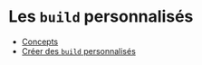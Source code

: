 # Les `build` personnalisés

* [Concepts](concepts.md)
* [Créer des `build` personnalisés](create.md)
